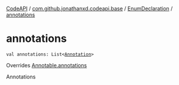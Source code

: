 [CodeAPI](../../index.md) / [com.github.jonathanxd.codeapi.base](../index.md) / [EnumDeclaration](index.md) / [annotations](.)

# annotations

`val annotations: List<`[`Annotation`](../-annotation/index.md)`>`

Overrides [Annotable.annotations](../-annotable/annotations.md)

Annotations

